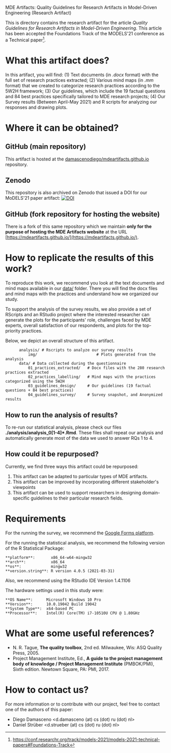 MDE Artifacts: Quality Guidelines for Research Artifacts in Model-Driven Engineering (Research Artifact)

This is directory contains the research artifact for the article 
_Quality Guidelines for Research Artifacts in Model-Driven Engineering_.
This article has been accepted the Foundations Track of the 
MODELS'21 conference as a Technical paper[^1].

#  What this artifact does?

In this artifact, you will find: 
(1) Text documents (in _.docx_ format) with the full set of research practices extracted; 
(2) Various mind maps (in _.mm_ format) that we created to categorize research practices according to the 5W2H framework;
(3) Our guidelines, which include the 19 factual questions and 84 best practices specifically tailored to MDE research projects;
(4) Our Survey results (Between April-May 2021) and R scripts for analyzing our responses and drawing plots.
 
# Where it can be obtained?

## GitHub (main repository)

This artifact is hosted at the [damascenodiego/mdeartifacts.github.io](https://github.com/damascenodiego/mdeartifacts.github.io) repository.

## Zenodo
This repository is also archived on Zenodo that issued a DOI for our MoDELS'21 paper artifact:
[![DOI](https://zenodo.org/badge/DOI/10.5281/zenodo.5094439.svg)](https://doi.org/10.5281/zenodo.5094439)

## GitHub (fork repository for hosting the website)

There is a fork of this same repository which we maintain **only for the purpose of hosting the MDE Artifacts website** 
at the URL [https://mdeartifacts.github.io/](https://mdeartifacts.github.io/).

# How to replicate the results of this work?

To reproduce this work, we recommend you look at the text documents and mind maps available in 
our [data/](data/) folder. 
There you will find the docx files and mind maps with the practices and understand
how we organized our study.

To support the analysis of the survey results, we also provide a set of RScripts and 
an RStudio project where the interested researcher can generate the plots 
for the participants' role, challenges faced by MDE experts,
overall satisfaction of our respondents,
and plots for the top-priority practices.

Below, we depict an overall structure of this artifact.

          analysis/ # Rscripts to analyze our survey results
              img/                          # Plots generated from the analysis
          data/ # Data collected during the questionnaire 
              01_practices_extracted/   # Docx files with the 280 research practices extracted
              02_practices_labelling/   # Mind maps with the practices categorized using the 5W2H 
              03_guidelines_design/     # Our guidelines (19 factual questions + 84 best practices)
              04_guidelines_survey/     # Survey snapshot, and Anonymized results

## How to run the analysis of results?

To re-run our statistical analysis, 
please check our files **./analysis/analysis_0[1-4]*.Rmd**.
These files shall repeat our analysis and 
automatically generate most of the data we used to answer RQs 1 to 4.

## How could it be repurposed?

Currently, we find three ways this artifact could be repurposed:


1. This artifact can be adapted to particular types of MDE artifacts.
2. This artifact can be improved by incorporating different stakeholder's viewpoints
3. This artifact can be used to support researchers in designing domain-specific guidelines to their particular research fields.


# Requirements

For the running the survey, we recommend the [Google Forms platform](https://www.google.com/forms/about/).

For the running the statistical analysis, we recommend the following version of the R Statistical Package:


    **platform**:       x86_64-w64-mingw32          
    **arch**:           x86_64                      
    **os**:             mingw32                     
    **version.string**: R version 4.0.5 (2021-03-31)

Also, we recommend using the RStudio IDE Version 1.4.1106

The hardware settings used in this study were:


    **OS Name**:	  Microsoft Windows 10 Pro 
    **Version**:	  10.0.19042 Build 19042 
    **System Type**:  x64-based PC 
    **Processor**:	  Intel(R) Core(TM) i7-10510U CPU @ 1.80GHz 


# What are some useful references?

- N. R. Tague, **The quality toolbox**, 2nd ed. Milwaukee, Wis: ASQ Quality Press, 2005.
- Project Management Institute, Ed., **A guide to the project management body of knowledge
  / Project Management Institute** (PMBOK/PMI), Sixth edition. Newtown Square, PA:
  PMI, 2017.

# How to contact us?

For more information or to contribute with our project, feel free to contact one of the authors of this paper:

* Diego Damasceno <d.damasceno (at) cs (dot) ru (dot) nl>
* Daniel Strüber  <d.strueber  (at) cs (dot) ru (dot) nl>

[^1]: https://conf.researchr.org/track/models-2021/models-2021-technical-papers#Foundations-Track

